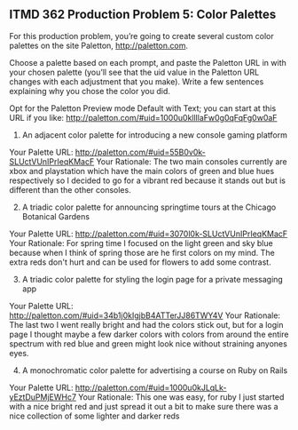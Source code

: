 ## ITMD 362 Production Problem 5: Color Palettes

For this production problem, you’re going to create several custom color palettes on the site Paletton, http://paletton.com.

Choose a palette based on each prompt, and paste the Paletton URL in with your chosen palette (you’ll see that the uid value in the Paletton URL changes with each adjustment that you make). Write a few sentences explaining why you chose the color you did.

Opt for the Paletton Preview mode Default with Text; you can start at this URL if you like: http://paletton.com/#uid=1000u0kllllaFw0g0qFqFg0w0aF

1. An adjacent color palette for introducing a new console gaming platform

Your Palette URL: http://paletton.com/#uid=55B0v0k-SLUctVUnIPrIeqKMacF
Your Rationale: The two main consoles currently are xbox and playstation which have the main colors of green and blue hues respectively
                so I decided to go for a vibrant red because it stands out but is different than the other consoles.

2. A triadic color palette for announcing springtime tours at the Chicago Botanical Gardens

Your Palette URL: http://paletton.com/#uid=3070l0k-SLUctVUnIPrIeqKMacF
Your Rationale: For spring time I focused on the light green and sky blue because when I think of spring those are he first colors on my mind.
                The extra reds don't hurt and can be used for flowers to add some contrast.

3. A triadic color palette for styling the login page for a private messaging app

Your Palette URL: http://paletton.com/#uid=34b1j0kIgjbB4ATTerJJ86TWY4V
Your Rationale: The last two I went really bright and had the colors stick out, but for a login page I thought maybe a few darker colors
                with colors from around the entire spectrum with red blue and green might look nice without straining anyones eyes.

4. A monochromatic color palette for advertising a course on Ruby on Rails

Your Palette URL: http://paletton.com/#uid=1000u0kJLqLk-yEztDuPMjEWHc7
Your Rationale: This one was easy, for ruby I just started with a nice bright red and just spread it out a bit to make sure there was a
                nice collection of some lighter and darker reds

